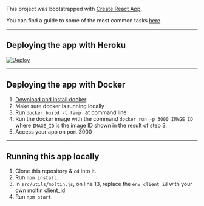 This project was bootstrapped with [Create React App](https://github.com/facebookincubator/create-react-app).

You can find a guide to some of the most common tasks [here](https://github.com/facebookincubator/create-react-app/blob/master/packages/react-scripts/template/README.md).

---

## Deploying the app with Heroku

[![Deploy](https://www.herokucdn.com/deploy/button.png)](https://heroku.com/deploy)

---

## Deploying the app with Docker

1. [Download and install docker](https://docs.docker.com/engine/installation/)
2. Make sure docker is running locally
3. Run `docker build -t lamp ` at command line
4. Run the docker image with the command `docker run -p 3000 IMAGE_ID` where `IMAGE_ID` is the image ID shown in the result of step 3.
5. Access your app on port 3000

---

## Running this app locally
1. Clone this repository & `cd` into it.
2. Run `npm install`.
3. In `src/utils/moltin.js`, on line 13, replace the `env_client_id` with your own moltin client_id
4. Run `npm start`.
